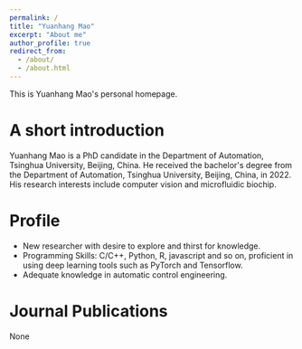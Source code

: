 ```yaml
---
permalink: /
title: "Yuanhang Mao"
excerpt: "About me"
author_profile: true
redirect_from: 
  - /about/
  - /about.html
---
```


This is Yuanhang Mao's personal homepage.

A short introduction
======
Yuanhang Mao is a PhD candidate in the Department of Automation, Tsinghua University, Beijing, China. He received the bachelor's degree from the Department of Automation, Tsinghua University, Beijing, China, in 2022. His research interests include computer vision and microfluidic biochip.

Profile
======
* New researcher with desire to explore and thirst for knowledge.
* Programming Skills: C/C++, Python, R, javascript and so on, proficient in using deep learning tools such as PyTorch and Tensorflow.
* Adequate knowledge in automatic control engineering.

Journal Publications
======
None